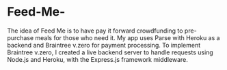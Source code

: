 # Feed-Me-

The idea of Feed Me is to have pay it forward crowdfunding to pre-purchase meals for those who need it. My app uses Parse with Heroku as a backend and Braintree v.zero for payment processing. To implement Braintree v.zero, I created a live backend server to handle requests using Node.js and Heroku, with the Express.js framework middleware.
